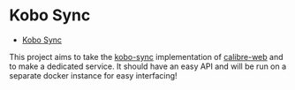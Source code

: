 # Kobo Sync

<!--toc:start-->

- [Kobo Sync](#kobo-sync)
<!--toc:end-->

This project aims to take the [kobo-sync](https://github.com/janeczku/calibre-web/wiki/Kobo-Integration) implementation of [calibre-web](https://github.com/janeczku/calibre-web) and to make a dedicated service.
It should have an easy API and will be run on a separate docker instance for easy interfacing!
